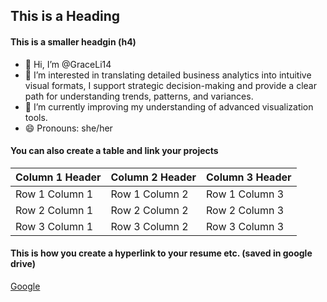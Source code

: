 ## This is a Heading

#### This is a smaller headgin (h4) 


- 👋 Hi, I’m @GraceLi14
- 👀 I’m interested in translating detailed business analytics into intuitive visual formats, I support strategic decision-making and provide a clear path for understanding trends, patterns, and variances.
- 🌱 I’m currently improving my understanding of advanced visualization tools.
- 😄 Pronouns: she/her

#### You can also create a table and link your projects

| Column 1 Header | Column 2 Header | Column 3 Header |
|-----------------|-----------------|-----------------|
| Row 1 Column 1  | Row 1 Column 2  | Row 1 Column 3  |
| Row 2 Column 1  | Row 2 Column 2  | Row 2 Column 3  |
| Row 3 Column 1  | Row 3 Column 2  | Row 3 Column 3  |

#### This is how you create a hyperlink to your resume etc. (saved in google drive)
[Google](https://www.google.com)


<!---
GraceLi14/GraceLi14 is a ✨ special ✨ repository because its `README.md` (this file) appears on your GitHub profile.
You can click the Preview link to take a look at your changes.
--->
